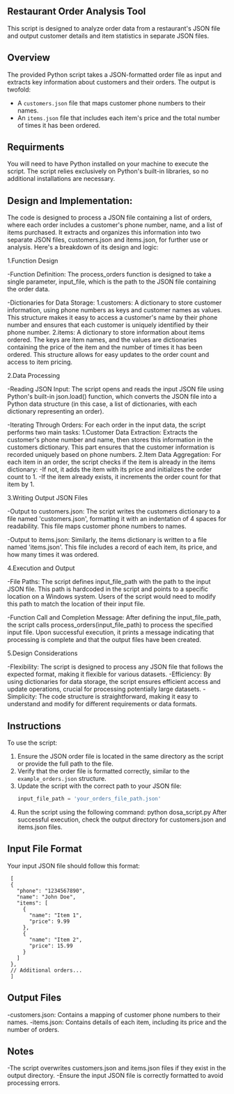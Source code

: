 ## Restaurant Order Analysis Tool

This script is designed to analyze order data from a restaurant's JSON file and output customer details and item statistics in separate JSON files.

## Overview

The provided Python script takes a JSON-formatted order file as input and extracts key information about customers and their orders. The output is twofold:

- A `customers.json` file that maps customer phone numbers to their names.
- An `items.json` file that includes each item's price and the total number of times it has been ordered.

## Requirments

You will need to have Python installed on your machine to execute the script. The script relies exclusively on Python's built-in libraries, so no additional installations are necessary.

## Design and Implementation: 

The code is designed to process a JSON file containing a list of orders, where each order includes a customer's phone number, name, and a list of items purchased. It extracts and organizes this information into two separate JSON files, customers.json and items.json, for further use or analysis. Here's a breakdown of its design and logic:

1.Function Design 

-Function Definition: The process_orders function is designed to take a single parameter, input_file, which is the path to the JSON file containing the order data.

-Dictionaries for Data Storage:
  1.customers: A dictionary to store customer information, using phone numbers as keys and customer names as values. This structure makes it easy to access a customer's name by their phone number and ensures that each 
  customer is uniquely identified by their phone number.
  2.items: A dictionary to store information about items ordered. The keys are item names, and the values are dictionaries containing the price of the item and the number of times it has been ordered. This structure 
  allows for easy updates to the order count and access to item pricing.

2.Data Processing

-Reading JSON Input: The script opens and reads the input JSON file using Python's built-in json.load() function, which converts the JSON file into a Python data structure (in this case, a list of dictionaries, with each dictionary representing an order).

-Iterating Through Orders: For each order in the input data, the script performs two main tasks:
   1.Customer Data Extraction: Extracts the customer's phone number and name, then stores this information in the customers dictionary. This part ensures that the customer information is recorded uniquely based on phone 
   numbers.
   2.Item Data Aggregation: For each item in an order, the script checks if the item is already in the items dictionary:
     -If not, it adds the item with its price and initializes the order count to 1.
     -If the item already exists, it increments the order count for that item by 1.

3.Writing Output JSON Files

-Output to customers.json: The script writes the customers dictionary to a file named 'customers.json', formatting it with an indentation of 4 spaces for readability. This file maps customer phone numbers to names.

-Output to items.json: Similarly, the items dictionary is written to a file named 'items.json'. This file includes a record of each item, its price, and how many times it was ordered.

4.Execution and Output

-File Paths: The script defines input_file_path with the path to the input JSON file. This path is hardcoded in the script and points to a specific location on a Windows system. Users of the script would need to modify 
 this path to match the location of their input file.

-Function Call and Completion Message: After defining the input_file_path, the script calls process_orders(input_file_path) to process the specified input file. Upon successful execution, it prints a message indicating 
 that processing is complete and that the output files have been created.

5.Design Considerations

-Flexibility: The script is designed to process any JSON file that follows the expected format, making it flexible for various datasets.
-Efficiency: By using dictionaries for data storage, the script ensures efficient access and update operations, crucial for processing potentially large datasets.
-Simplicity: The code structure is straightforward, making it easy to understand and modify for different requirements or data formats.
## Instructions

To use the script:

1. Ensure the JSON order file is located in the same directory as the script or provide the full path to the file.
2. Verify that the order file is formatted correctly, similar to the `example_orders.json` structure.
3. Update the script with the correct path to your JSON file:
   ```python
   input_file_path = 'your_orders_file_path.json'
4. Run the script using the following command:
   python dosa_script.py
   After successful execution, check the output directory for customers.json and items.json files.
## Input File Format
Your input JSON file should follow this format:

     
     [
     {
       "phone": "1234567890",
       "name": "John Doe",
       "items": [
         {
           "name": "Item 1",
           "price": 9.99
         },
         {
           "name": "Item 2",
           "price": 15.99
         }
       ]
     },
     // Additional orders...
     ]

## Output Files

-customers.json: Contains a mapping of customer phone numbers to their names.
-items.json: Contains details of each item, including its price and the number of orders.
## Notes

-The script overwrites customers.json and items.json files if they exist in the output directory.
-Ensure the input JSON file is correctly formatted to avoid processing errors.
   
     
